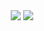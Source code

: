 <div align="center">
  <img src="https://github-readme-stats.vercel.app/api?username=zorncbllr&hide=issues" />
  <img src="https://github-readme-stats.vercel.app/api/top-langs/?username=zorncbllr&layout=compact&hide=html,css,scss,less" />
</div>

